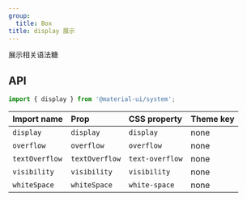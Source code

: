 ```yaml
---
group:
  title: Box
title: display 展示
---
```


展示相关语法糖

## API

```js
import { display } from '@material-ui/system';
```

| Import name    | Prop           | CSS property    | Theme key |
| :------------- | :------------- | :-------------- | :-------- |
| `display`      | `display`      | `display`       | none      |
| `overflow`     | `overflow`     | `overflow`      | none      |
| `textOverflow` | `textOverflow` | `text-overflow` | none      |
| `visibility`   | `visibility`   | `visibility`    | none      |
| `whiteSpace`   | `whiteSpace`   | `white-space`   | none      |
